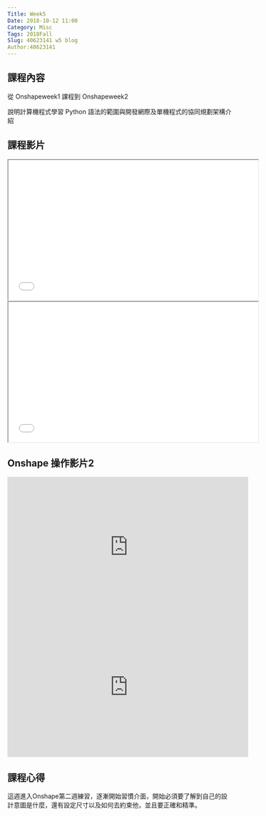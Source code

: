 ```yaml
---
Title: Week5
Date: 2018-10-12 11:00
Category: Misc
Tags: 2018Fall
Slug: 40623141 w5 blog
Author:40623141
---
```




<!-- PELICAN_END_SUMMARY -->
課程內容
----
從 Onshapeweek1 課程到 Onshapeweek2

說明計算機程式學習 Python 語法的範圍與開發網際及單機程式的協同規劃架構介紹

課程影片
----
<iframe width="560" height="314" src="//www.youtube.com/embed/GE48pZWK8vI" allowfullscreen="allowfullscreen"></iframe>

<iframe width="560" height="314" src="//www.youtube.com/embed/5_Y1SUTpaVI" allowfullscreen="allowfullscreen"></iframe>

Onshape 操作影片2
----
<iframe width="540" height="314" src="https://www.youtube.com/embed/ahZrFbxd7BI" frameborder="0" allow="accelerometer; autoplay; encrypted-media; gyroscope; picture-in-picture" allowfullscreen></iframe>

<iframe width="540" height="314" src="https://www.youtube.com/embed/LSaNTUs2Khs" frameborder="0" allow="accelerometer; autoplay; encrypted-media; gyroscope; picture-in-picture" allowfullscreen></iframe>

課程心得
----
這週進入Onshape第二週練習，逐漸開始習慣介面，開始必須要了解到自己的設計意圖是什麼，還有設定尺寸以及如何去約束他，並且要正確和精準。



